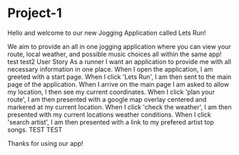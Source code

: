 # Project-1
Hello and welcome to our new Jogging Application called Lets Run!

We aim to provide an all in one jogging application where you can view your route, local weather, and possible music choices all within the same app!
test test2
User Story
As a runner I want an application to provide me with all necessary information in one place.
When I open the application, 
I am greeted with a start page.
When I click 'Lets Run', 
I am then sent to the main page of the application.
When I arrive on the main page I am asked to allow my location,
I then see my current coordinates.
When I click 'plan your route',
I am then presented with a google map overlay centered and markered at my current location.
When I click 'check the weather',
I am then presented with my current locations weather conditions.
When I click 'search artist',
I am then presented with a link to my prefered artist top songs.
TEST TEST

Thanks for using our app!
